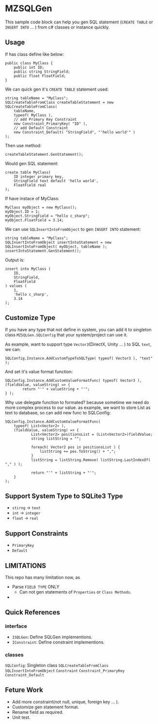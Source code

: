 # MZSQLGen #

This sample code block can help you gen SQL statement (`CREATE TABLE` or `INSERT INTO` ... ) from c# classes or instance quickly.

## Usage
If has class define like below:

    public class MyClass {
        public int ID;
        public string StringField;
        public float FloatField;
    }
    
We can quick gen it's `CREATE TABLE` statement used:
    
    string tableName = "MyClass";
    SQLCreateTableFromClass createTableStatement = new SQLCreateTableFromClass( 
        tableName,
        typeof( MyClass ),
        // add Primary Key Constraint
        new Constraint_PrimaryKey( "ID" ),                           
        // add Default Constraint 
        new Constraint_Default( "StringField", "'hello world'" )       
    );
                
Then use method: 
    
    createTableStatement.GenStatement();
    
Would gen SQL statement:
    
    create table MyClass( 
        ID integer primary key,
        StringField text default 'hello world',
        FloatField real
    );
    
If have instace of MyClass:

    MyClass myObject = new MyClass();
    myObject.ID = 1;
    myObject.StringField = "hello c_sharp";
    myObject.FloatField = 3.14;

We can use `SQLInsertIntoFromObject` to gen `INSERT INTO` statement:

    string tableName = "MyClass";
    SQLInsertIntoFromObject insertIntoStatement = new SQLInsertIntoFromObject( myObject, tableName );
    insertIntoStatement.GenStatement();

Output is:
    
    insert into MyClass (
        ID,
        StringField,
        FloatField
    ) values (
        1,
        'hello c_sharp',
        3.14
    );
    
## Customize Type
If you have any type that not define in system, you can add it to singleton class `MZSQLGen.SQLConfig` that your system/project can use it.

As example, want to support type `Vector3`(DirectX, Unity ... ) to SQL `text`, we can:
    
    SQLConfig.Instance.AddCustomTypeToSQLType( typeof( Vector3 ), "text" );

And set it's value format function:

    SQLConfig.Instance.AddCustomValueFormatFunc( typeof( Vector3 ), (fieldValue, valueString) => {
            return "'" + valueString + "'";
    } );
    
Why use delegate function to formated? because sometime we need do more complex process to our value. as example, we want to store List<Vector2> as text to database, so can add new func to SQLConfig:
    
    SQLConfig.Instance.AddCustomValueFormatFunc( 
        typeof( List<Vector2> ),
        (fieldValue, valueString) => { 
                List<Vector2> positionsList = (List<Vector2>)fieldValue;
                string listString = "";
    
                foreach( Vector2 pos in positionsList ) {
                    listString += pos.ToString() + ",";
                }
                listString = listString.Remove( listString.LastIndexOf( "," ) );
    
                return "'" + listString + "'";
        }
    );
    
## Support System Type to SQLite3 Type
- `stirng`  -> `text`
- `int`     -> `integer`
- `float`   -> `real`

## Support Constraints
- `PrimaryKey`
- `Default`

## LIMITATIONS
This repo has many limitation now, as
- Parse `FIELD TYPE` ONLY
    - Can not gen statements of `Properties` or `Class Methods`.
- 

## Quick References

### interface
- `ISQLGen`: Define SQLGen implementions.
- `IConstraint`: Define constraint implementions. 

### classes
`SQLConfig`: Singleton class
`SQLCreateTableFromClass`
`SQLInsertIntoFromObject`
`Constraint`
`Constraint_PrimaryKey`
`Constraint_Default`

## Feture Work
- Add more constraint(not null, unique, foreign key ... ).
- Customize gen statement format.
- Rename field as required.
- Unit test.
